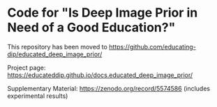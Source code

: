 # Code for "Is Deep Image Prior in Need of a Good Education?"

This repository has been moved to https://github.com/educating-dip/educated_deep_image_prior/

Project page: https://educateddip.github.io/docs.educated_deep_image_prior/

Supplementary Material: https://zenodo.org/record/5574586 (includes experimental results)
